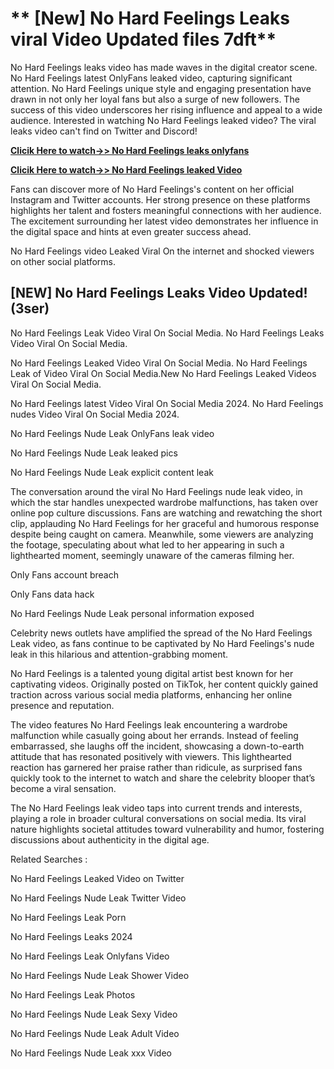 
# ** [New]  No Hard Feelings Leaks viral Video Updated files 7dft** #

 No Hard Feelings leaks video has made waves in the digital creator scene. No Hard Feelings latest OnlyFans leaked video, capturing significant attention. No Hard Feelings unique style and engaging presentation have drawn in not only her loyal fans but also a surge of new followers. The success of this video underscores her rising influence and appeal to a wide audience. Interested in watching No Hard Feelings leaked video? The viral leaks video can't find on Twitter and Discord!

**[Clicik Here to watch->> No Hard Feelings leaks onlyfans ](http://xflirt.top)**

**[Clicik Here to watch->> No Hard Feelings leaked Video](http://xflirt.top)**

Fans can discover more of No Hard Feelings's content on her official Instagram and Twitter accounts. Her strong presence on these platforms highlights her talent and fosters meaningful connections with her audience. The excitement surrounding her latest video demonstrates her influence in the digital space and hints at even greater success ahead.

 No Hard Feelings video Leaked Viral On the internet and shocked viewers on other social platforms.

## [NEW]  No Hard Feelings Leaks Video Updated!  (3ser) ##

 No Hard Feelings Leak Video Viral On Social Media. No Hard Feelings Leaks Video Viral On Social Media.

 No Hard Feelings Leaked Video Viral On Social Media. No Hard Feelings Leak of Video Viral On Social Media.New No Hard Feelings Leaked Videos Viral On Social Media.

 No Hard Feelings latest Video Viral On Social Media 2024. No Hard Feelings nudes Video Viral On Social Media 2024.

 No Hard Feelings Nude Leak OnlyFans leak video

 No Hard Feelings Nude Leak leaked pics

 No Hard Feelings Nude Leak explicit content leak

The conversation around the viral No Hard Feelings nude leak video, in which the star handles unexpected wardrobe malfunctions, has taken over online pop culture discussions. Fans are watching and rewatching the short clip, applauding No Hard Feelings for her graceful and humorous response despite being caught on camera. Meanwhile, some viewers are analyzing the footage, speculating about what led to her appearing in such a lighthearted moment, seemingly unaware of the cameras filming her.

Only Fans account breach

Only Fans data hack

 No Hard Feelings Nude Leak personal information exposed

Celebrity news outlets have amplified the spread of the No Hard Feelings Leak video, as fans continue to be captivated by No Hard Feelings's nude leak in this hilarious and attention-grabbing moment.

 No Hard Feelings is a talented young digital artist best known for her captivating videos. Originally posted on TikTok, her content quickly gained traction across various social media platforms, enhancing her online presence and reputation.

The video features  No Hard Feelings leak encountering a wardrobe malfunction while casually going about her errands. Instead of feeling embarrassed, she laughs off the incident, showcasing a down-to-earth attitude that has resonated positively with viewers. This lighthearted reaction has garnered her praise rather than ridicule, as surprised fans quickly took to the internet to watch and share the celebrity blooper that’s become a viral sensation.

The No Hard Feelings leak video taps into current trends and interests, playing a role in broader cultural conversations on social media. Its viral nature highlights societal attitudes toward vulnerability and humor, fostering discussions about authenticity in the digital age.

Related Searches :

 No Hard Feelings Leaked Video on Twitter

 No Hard Feelings Nude Leak Twitter Video

 No Hard Feelings Leak Porn

 No Hard Feelings Leaks 2024

 No Hard Feelings Leak Onlyfans Video

 No Hard Feelings Nude Leak Shower Video

 No Hard Feelings Leak Photos

 No Hard Feelings Nude Leak Sexy Video

 No Hard Feelings Nude Leak Adult Video

 No Hard Feelings Nude Leak xxx Video


